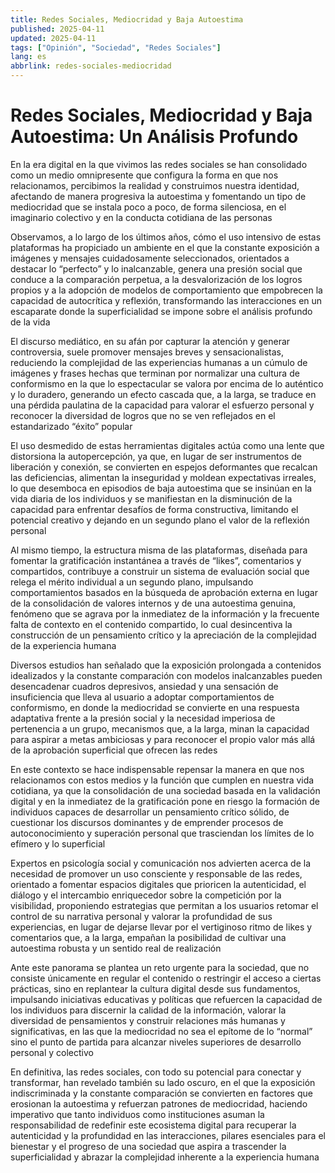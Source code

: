 ```yaml
---
title: Redes Sociales, Mediocridad y Baja Autoestima
published: 2025-04-11
updated: 2025-04-11
tags: ["Opinión", "Sociedad", "Redes Sociales"]
lang: es
abbrlink: redes-sociales-mediocridad
---
```


# Redes Sociales, Mediocridad y Baja Autoestima: Un Análisis Profundo

En la era digital en la que vivimos las redes sociales se han consolidado como un medio omnipresente que configura la forma en que nos relacionamos, percibimos la realidad y construimos nuestra identidad, afectando de manera progresiva la autoestima y fomentando un tipo de mediocridad que se instala poco a poco, de forma silenciosa, en el imaginario colectivo y en la conducta cotidiana de las personas

Observamos, a lo largo de los últimos años, cómo el uso intensivo de estas plataformas ha propiciado un ambiente en el que la constante exposición a imágenes y mensajes cuidadosamente seleccionados, orientados a destacar lo “perfecto” y lo inalcanzable, genera una presión social que conduce a la comparación perpetua, a la desvalorización de los logros propios y a la adopción de modelos de comportamiento que empobrecen la capacidad de autocrítica y reflexión, transformando las interacciones en un escaparate donde la superficialidad se impone sobre el análisis profundo de la vida

El discurso mediático, en su afán por capturar la atención y generar controversia, suele promover mensajes breves y sensacionalistas, reduciendo la complejidad de las experiencias humanas a un cúmulo de imágenes y frases hechas que terminan por normalizar una cultura de conformismo en la que lo espectacular se valora por encima de lo auténtico y lo duradero, generando un efecto cascada que, a la larga, se traduce en una pérdida paulatina de la capacidad para valorar el esfuerzo personal y reconocer la diversidad de logros que no se ven reflejados en el estandarizado “éxito” popular

El uso desmedido de estas herramientas digitales actúa como una lente que distorsiona la autopercepción, ya que, en lugar de ser instrumentos de liberación y conexión, se convierten en espejos deformantes que recalcan las deficiencias, alimentan la inseguridad y moldean expectativas irreales, lo que desemboca en episodios de baja autoestima que se insinúan en la vida diaria de los individuos y se manifiestan en la disminución de la capacidad para enfrentar desafíos de forma constructiva, limitando el potencial creativo y dejando en un segundo plano el valor de la reflexión personal

Al mismo tiempo, la estructura misma de las plataformas, diseñada para fomentar la gratificación instantánea a través de “likes”, comentarios y compartidos, contribuye a construir un sistema de evaluación social que relega el mérito individual a un segundo plano, impulsando comportamientos basados en la búsqueda de aprobación externa en lugar de la consolidación de valores internos y de una autoestima genuina, fenómeno que se agrava por la inmediatez de la información y la frecuente falta de contexto en el contenido compartido, lo cual desincentiva la construcción de un pensamiento crítico y la apreciación de la complejidad de la experiencia humana

Diversos estudios han señalado que la exposición prolongada a contenidos idealizados y la constante comparación con modelos inalcanzables pueden desencadenar cuadros depresivos, ansiedad y una sensación de insuficiencia que lleva al usuario a adoptar comportamientos de conformismo, en donde la mediocridad se convierte en una respuesta adaptativa frente a la presión social y la necesidad imperiosa de pertenencia a un grupo, mecanismos que, a la larga, minan la capacidad para aspirar a metas ambiciosas y para reconocer el propio valor más allá de la aprobación superficial que ofrecen las redes

En este contexto se hace indispensable repensar la manera en que nos relacionamos con estos medios y la función que cumplen en nuestra vida cotidiana, ya que la consolidación de una sociedad basada en la validación digital y en la inmediatez de la gratificación pone en riesgo la formación de individuos capaces de desarrollar un pensamiento crítico sólido, de cuestionar los discursos dominantes y de emprender procesos de autoconocimiento y superación personal que trasciendan los límites de lo efímero y lo superficial

Expertos en psicología social y comunicación nos advierten acerca de la necesidad de promover un uso consciente y responsable de las redes, orientado a fomentar espacios digitales que prioricen la autenticidad, el diálogo y el intercambio enriquecedor sobre la competición por la visibilidad, proponiendo estrategias que permitan a los usuarios retomar el control de su narrativa personal y valorar la profundidad de sus experiencias, en lugar de dejarse llevar por el vertiginoso ritmo de likes y comentarios que, a la larga, empañan la posibilidad de cultivar una autoestima robusta y un sentido real de realización

Ante este panorama se plantea un reto urgente para la sociedad, que no consiste únicamente en regular el contenido o restringir el acceso a ciertas prácticas, sino en replantear la cultura digital desde sus fundamentos, impulsando iniciativas educativas y políticas que refuercen la capacidad de los individuos para discernir la calidad de la información, valorar la diversidad de pensamientos y construir relaciones más humanas y significativas, en las que la mediocridad no sea el epítome de lo “normal” sino el punto de partida para alcanzar niveles superiores de desarrollo personal y colectivo

En definitiva, las redes sociales, con todo su potencial para conectar y transformar, han revelado también su lado oscuro, en el que la exposición indiscriminada y la constante comparación se convierten en factores que erosionan la autoestima y refuerzan patrones de mediocridad, haciendo imperativo que tanto individuos como instituciones asuman la responsabilidad de redefinir este ecosistema digital para recuperar la autenticidad y la profundidad en las interacciones, pilares esenciales para el bienestar y el progreso de una sociedad que aspira a trascender la superficialidad y abrazar la complejidad inherente a la experiencia humana
